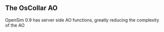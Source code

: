 ## The OsCollar AO

OpenSim 0.9 has server side AO functions, greatly reducing the complexity of the AO


